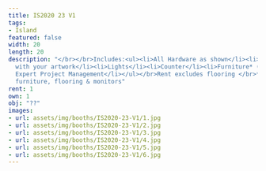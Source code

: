 ```yaml
---
title: IS2020 23 V1
tags:
- Island
featured: false
width: 20
length: 20
description: "</br></br>Includes:<ul><li>All Hardware as shown</li><li>New Graphics
  with your artwork</li><li>Lights</li><li>Counter</li><li>Furniture* (as per availability)</li><li>Friendly
  Expert Project Management</li></ul></br>Rent excludes flooring </br>*Own excludes
  furniture, flooring & monitors"
rent: 1
own: 1
obj: "??"
images:
- url: assets/img/booths/IS2020-23-V1/1.jpg
- url: assets/img/booths/IS2020-23-V1/2.jpg
- url: assets/img/booths/IS2020-23-V1/3.jpg
- url: assets/img/booths/IS2020-23-V1/4.jpg
- url: assets/img/booths/IS2020-23-V1/5.jpg
- url: assets/img/booths/IS2020-23-V1/6.jpg
---
```


